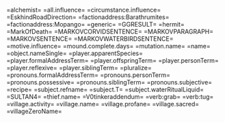 =alchemist=
=all.influence=
=circumstance.influence=
=EskhindRoadDirection=
=factionaddress:Barathrumites=
=factionaddress:Mopango=
=generic=
=GGRESULT=
=hermit=
=MarkOfDeath=
=MARKOVCORVIDSENTENCE=
=MARKOVPARAGRAPH=
=MARKOVSENTENCE=
=MARKOVWATERBIRDSENTENCE=
=motive.influence=
=mound.complete.days=
=mutation.name=
=name=
=object.nameSingle=
=player.apparentSpecies=
=player.formalAddressTerm=
=player.offspringTerm=
=player.personTerm=
=player.reflexive=
=player.siblingTerm=
=pluralize=
=pronouns.formalAddressTerm=
=pronouns.personTerm=
=pronouns.possessive=
=pronouns.siblingTerm=
=pronouns.subjective=
=recipe=
=subject.refname=
=subject.T=
=subject.waterRitualLiquid=
=SULTAN4=
=thief.name=
=V0tinkeraddendum=
=verb:grab=
=verb:tug=
=village.activity=
=village.name=
=village.profane=
=village.sacred=
=villageZeroName=